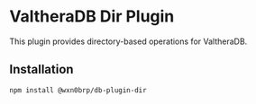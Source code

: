 # ValtheraDB Dir Plugin

This plugin provides directory-based operations for ValtheraDB.

## Installation

```bash
npm install @wxn0brp/db-plugin-dir
```